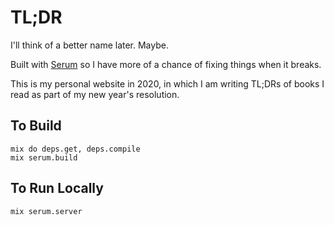 # TL;DR
I'll think of a better name later. Maybe.

Built with [Serum](https://dalgona.github.io/Serum/getting-started.html) so I
have more of a chance of fixing things when it breaks.

This is my personal website in 2020, in which I am writing TL;DRs of books
I read as part of my new year's resolution.

## To Build

    mix do deps.get, deps.compile
    mix serum.build


## To Run Locally

    mix serum.server
